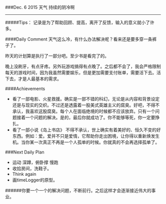###Dec. 6 2015 天气 持续的阴冷啊
***
#####Tips：
记录是为了帮助回顾、提高，离开了反馈，输入的意义就小了许多。

####Daily Comment
天气这么冷，有什么办法解决呢？看来还是要多穿一条裤子了。

昨天的计划算是执行了一部分吧。至少书是看完了的。

晚上没刷牙，有点牙疼。另外玩游戏搞得有点晚了。之后都不会了，我会严格限制每天的游戏时间，因为我虽然需要娱乐，但是更加需要支付账单，需要活下去。活下去，才是人最基本的需求。

####Achievements
+ 看了一部电影、火星救援。确实是一部不错的科幻，无论是从内容和背景设定还是与现实的交织。不过还是透露着一股美式英雄主义的腐臭。好吧，不得不承认，我喜欢这股腐臭。每个人在面临绝境的时候都不应该放弃。只有一个问题接着一个问题的解决。是的，最后你就成功了。你不能够等死，你一定要挣扎。
+ 看了一部小说《岛上书店》 不得不承认，世上确实有着美好的、恒久不变的好东西。例如：爱。爱并不只是爱情，它帮助你走出困境，让你得以重新焕发生机。当你某一次真正不再是一个人孤单的时候。你就真的不会再选择孤单了。

###Next Daily Plan
+ 运动 深蹲，俯卧撑 慢跑
+ 收拾房间，洗鞋子。
+ Think again
+ 画timeLogger的原型。

######你要一个一个的解决问题，不断前行。之后这样才会逐渐接近伟大的事业。
